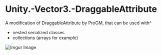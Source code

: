 # Unity.-Vector3.-DraggableAttribute
A modification of DraggableAttribute by ProGM, that can be used with^
- nested serialized classes 
- collections (arrays for example)

![Imgur Image](https://i.imgur.com/WRV2R6d.png)
